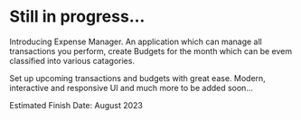 # Still in progress...

Introducing Expense Manager.
An application which can manage all transactions you perform, create Budgets for the month which can be evem classified into various catagories.

Set up upcoming transactions and budgets with great ease.
Modern, interactive and responsive UI and much more to be added soon...

Estimated Finish Date: August 2023

